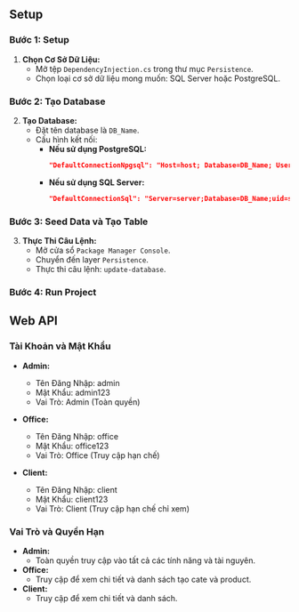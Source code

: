 ## Setup

### Bước 1: Setup
1. **Chọn Cơ Sở Dữ Liệu:**
   - Mở tệp `DependencyInjection.cs` trong thư mục `Persistence`.
   - Chọn loại cơ sở dữ liệu mong muốn: SQL Server hoặc PostgreSQL.

### Bước 2: Tạo Database
2. **Tạo Database:**
   - Đặt tên database là `DB_Name`.
   - Cấu hình kết nối:
     - **Nếu sử dụng PostgreSQL:**
       ```json
       "DefaultConnectionNpgsql": "Host=host; Database=DB_Name; Username=Usernameforyou; Password=passforyou"
       ```
     - **Nếu sử dụng SQL Server:**
       ```json
       "DefaultConnectionSql": "Server=server;Database=DB_Name;uid=sa;pwd=passforyou;MultipleActiveResultSets=true;Encrypt=False;"
       ```

### Bước 3: Seed Data và Tạo Table
3. **Thực Thi Câu Lệnh:**
   - Mở cửa sổ `Package Manager Console`.
   - Chuyển đến layer `Persistence`.
   - Thực thi câu lệnh: `update-database`.

### Bước 4: Run Project

## Web API
### Tài Khoản và Mật Khẩu
- **Admin:**
  - Tên Đăng Nhập: admin
  - Mật Khẩu: admin123
  - Vai Trò: Admin (Toàn quyền)

- **Office:**
  - Tên Đăng Nhập: office
  - Mật Khẩu: office123
  - Vai Trò: Office (Truy cập hạn chế)

- **Client:**
  - Tên Đăng Nhập: client
  - Mật Khẩu: client123
  - Vai Trò: Client (Truy cập hạn chế chỉ xem)

### Vai Trò và Quyền Hạn
- **Admin:**
  - Toàn quyền truy cập vào tất cả các tính năng và tài nguyên.
- **Office:**
  - Truy cập để xem chi tiết và danh sách tạo cate và product.
- **Client:**
  - Truy cập để xem chi tiết và danh sách.

